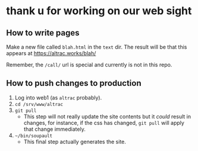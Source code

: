 # thank u for working on our web sight

## How to write pages

Make a new file called `blah.html` in the `text` dir. The result will be that this appears at https://altrac.works/blah/

Remember, the `/call/` url is special and currently is not in this repo.

## How to push changes to production

1. Log into web1 (as `altrac` probably).
2. `cd /srv/www/altrac`
3. `git pull`
    - This step will not really update the site contents but it *could* result in changes, for instance, if the css has changed, `git pull` will apply that change immediately.
4. `~/bin/soupault`
    - This final step actually generates the site.

